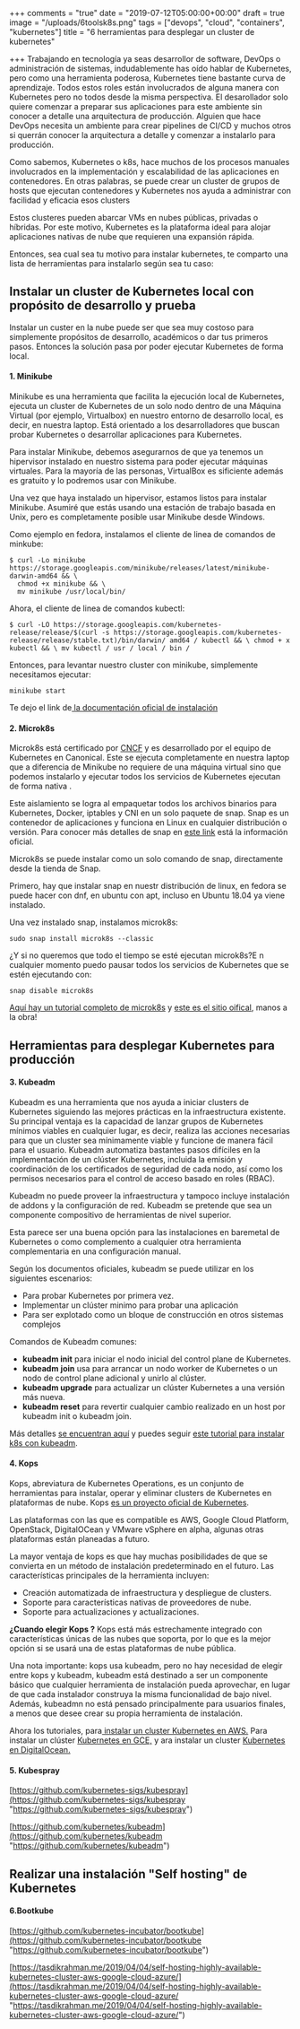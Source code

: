 +++
comments = "true"
date = "2019-07-12T05:00:00+00:00"
draft = true
image = "/uploads/6toolsk8s.png"
tags = ["devops", "cloud", "containers", "kubernetes"]
title = "6  herramientas para desplegar un cluster de kubernetes"

+++
Trabajando en tecnología ya seas desarrollor de software, DevOps o administración de sistemas, indudablemente has oído hablar de Kubernetes, pero como una herramienta poderosa, Kubernetes tiene bastante curva de aprendizaje. Todos estos roles están involucrados de alguna manera con Kubernetes pero no todos desde la misma perspectiva. El desarollador solo quiere comenzar a preparar sus aplicaciones para este ambiente sin conocer  a detalle una arquitectura de producción. Alguien que hace DevOps necesita un ambiente para crear pipelines de CI/CD y muchos otros si querrán conocer la arquitectura a detalle y comenzar a instalarlo para producción.

Como sabemos, Kubernetes o k8s, hace muchos de los procesos manuales involucrados en la implementación y escalabilidad de las aplicaciones en contenedores. En otras palabras, se puede crear un cluster de grupos de hosts que ejecutan contenedores y Kubernetes nos ayuda a administrar con facilidad y eficacia esos clusters

Estos clusteres pueden abarcar VMs en nubes públicas, privadas o híbridas. Por este motivo, Kubernetes es la plataforma ideal para alojar aplicaciones nativas de nube que requieren una expansión rápida.

Entonces, sea cual sea tu motivo para instalar kubernetes, te comparto una lista de herramientas para instalarlo según sea tu caso:

## Instalar un cluster de Kubernetes local con propósito  de desarrollo y prueba

Instalar un custer en la nube puede ser que sea muy costoso para simplemente propósitos de desarrollo, académicos o dar tus primeros pasos. Entonces la solución pasa por poder ejecutar Kubernetes de forma local.

#### 1. Minikube

Minikube es una herramienta que facilita la ejecución local de Kubernetes, ejecuta un cluster de Kubernetes de un solo nodo dentro de una Máquina Virtual  (por ejemplo, Virtualbox) en nuestro entorno de desarrollo local, es decir, en nuestra laptop. Está orientado a los desarrolladores que buscan probar Kubernetes o desarrollar aplicaciones para Kubernetes.

Para instalar Minikube, debemos asegurarnos de que ya tenemos un hipervisor instalado en nuestro sistema para poder ejecutar máquinas virtuales.  Para la mayoría de las personas, VirtualBox es sificiente además es gratuito y lo podremos usar con Minikube.

Una vez que haya instalado un hipervisor, estamos listos para instalar Minikube. Asumiré que estás usando una estación de trabajo basada en Unix, pero es completamente posible usar Minikube desde Windows.

Como ejemplo en fedora, instalamos el cliente de linea de comandos de minkube:

    $ curl -Lo minikube https://storage.googleapis.com/minikube/releases/latest/minikube-darwin-amd64 && \
      chmod +x minikube && \
      mv minikube /usr/local/bin/

Ahora, el cliente de linea de comandos kubectl:

    $ curl -LO https://storage.googleapis.com/kubernetes-release/release/$(curl -s https://storage.googleapis.com/kubernetes-release/release/stable.txt)/bin/darwin/ amd64 / kubectl && \ chmod + x kubectl && \ mv kubectl / usr / local / bin /

Entonces, para levantar nuestro cluster con minikube, simplemente necesitamos ejecutar:

    minikube start

Te dejo el link de[ la documentación oficial de instalación]()

#### 2. Microk8s

Microk8s está certificado por [CNCF](https://www.cncf.io/) y es desarrollado por el equipo de Kubernetes en Canonical. Este se ejecuta completamente en nuestra laptop que a diferencia de Minikube no requiere de una máquina virtual sino que podemos instalarlo y ejecutar todos los servicios de Kubernetes  ejecutan de forma nativa .

Este aislamiento se logra al empaquetar todos los archivos binarios para Kubernetes, Docker, iptables y CNI en un solo paquete de snap. Snap es un contenedor de aplicaciones y funciona en Linux en cualquier distribución o versión. Para conocer más detalles de snap en [este link](https://snapcraft.io/) está la información oficial.

Microk8s se puede instalar como un solo comando de snap, directamente desde la tienda de Snap.

Primero, hay que instalar snap en nuestr distribución de linux, en fedora se puede hacer con dnf, en ubuntu con apt, incluso en Ubuntu 18.04 ya viene instalado.

Una vez instalado snap, instalamos microk8s:

    sudo snap install microk8s --classic

¿Y si no queremos que todo el tiempo se esté ejecutan microk8s?E n cualquier momento puedo pausar todos los servicios de Kubernetes que se estén ejecutando con:

    snap disable microk8s

[Aquí hay un tutorial completo de microk8s](https://tutorials.ubuntu.com/tutorial/install-a-local-kubernetes-with-microk8s#0) y [este es el sitio oifical](https://microk8s.io/), manos a la obra!

## Herramientas para desplegar Kubernetes para producción

#### 3. Kubeadm

Kubeadm es una herramienta que nos ayuda a iniciar clusters de Kubernetes siguiendo las mejores prácticas en la infraestructura existente. Su  principal ventaja es la capacidad de lanzar grupos de Kubernetes mínimos viables en cualquier lugar, es decir, realiza las acciones necesarias para que un cluster  sea mínimamente viable y funcione de manera fácil para el usuario.  Kubeadm automatiza bastantes pasos difíciles en la implementación de un clúster Kubernetes, incluida la emisión y coordinación de los certificados de seguridad de cada nodo, así como los permisos necesarios para el control de acceso basado en roles (RBAC).  

Kubeadm no puede proveer la infraestructura  y tampoco incluye instalación de addons y la configuración de red. Kubeadm se  pretende que sea un componente compositivo de herramientas de nivel superior.

Esta parece ser una buena opción para las instalaciones en baremetal de Kubernetes o como complemento a cualquier otra herramienta complementaria en una configuración manual.

Según los documentos oficiales, kubeadm se puede utilizar en los siguientes escenarios:

* Para probar Kubernetes por primera vez.
* Implementar un clúster  minimo para probar una aplicación
* Para ser explotado como un bloque de construcción en otros sistemas complejos

Comandos de Kubeadm comunes:

* **kubeadm init** para iniciar el nodo inicial del control plane de Kubernetes.
* **kubeadm** **join** usa para arrancar un nodo worker de Kubernetes o un nodo de control plane adicional  y unirlo al clúster.
* **kubeadm upgrade** para actualizar un clúster Kubernetes a una versión más nueva.
* **kubeadm reset** para revertir cualquier cambio realizado en un host por kubeadm init o kubeadm join.

Más detalles [se encuentran aquí](https://kubernetes.io/blog/2017/01/stronger-foundation-for-creating-and-managing-kubernetes-clusters/) y puedes seguir [este tutorial para instalar k8s con kubeadm](https://kubernetes.io/docs/setup/production-environment/tools/kubeadm/create-cluster-kubeadm/).

#### 4. Kops

Kops, abreviatura de Kubernetes Operations, es un conjunto de herramientas para instalar, operar y eliminar  clusters de Kubernetes en plataformas de nube. Kops [es un proyecto oficial de Kubernetes](https://github.com/kubernetes/kops).  

Las plataformas con las que es compatible es AWS, Google Cloud Platform, OpenStack, DigitalOCean y VMware vSphere en alpha, algunas otras plataformas están planeadas a futuro.

La mayor ventaja de kops es que hay muchas posibilidades de que se convierta en un método de instalación predeterminado en el futuro. Las características principales de la herramienta incluyen:

* Creación automatizada de infraestructura y despliegue de clusters.
* Soporte para características nativas de proveedores de nube.
* Soporte para actualizaciones y actualizaciones.

**¿Cuando elegir Kops ?** Kops está más estrechamente integrado con características únicas de las nubes que soporta, por lo que es la mejor opción si se usará una de estas plataformas de nube pública.

Una nota importante: kops usa kubeadm, pero no hay necesidad de elegir entre kops y kubeadm,  kubeadm está destinado a ser un componente básico que cualquier herramienta de instalación pueda aprovechar, en lugar de que cada instalador construya la misma funcionalidad de bajo nivel.  Además, kubeadmn no está pensado principalmente para usuarios finales, a menos que desee crear su propia herramienta de instalación.

Ahora los tutoriales, para[ instalar un cluster Kubernetes en AWS.](https://github.com/kubernetes/kops/blob/master/docs/aws.md) Para instalar un clúster [Kubernetes en GCE,](https://github.com/kubernetes/kops/blob/master/docs/tutorial/gce.md) y ara instalar un cluster [Kubernetes en DigitalOcean.](https://github.com/kubernetes/kops/blob/master/docs/tutorial/digitalocean.md)

#### 5. Kubespray

[https://github.com/kubernetes-sigs/kubespray](https://github.com/kubernetes-sigs/kubespray "https://github.com/kubernetes-sigs/kubespray")

[https://github.com/kubernetes/kubeadm](https://github.com/kubernetes/kubeadm "https://github.com/kubernetes/kubeadm")

## Realizar una instalación "Self hosting" de  Kubernetes

#### 6.Bootkube

[https://github.com/kubernetes-incubator/bootkube](https://github.com/kubernetes-incubator/bootkube "https://github.com/kubernetes-incubator/bootkube")

[https://tasdikrahman.me/2019/04/04/self-hosting-highly-available-kubernetes-cluster-aws-google-cloud-azure/](https://tasdikrahman.me/2019/04/04/self-hosting-highly-available-kubernetes-cluster-aws-google-cloud-azure/ "https://tasdikrahman.me/2019/04/04/self-hosting-highly-available-kubernetes-cluster-aws-google-cloud-azure/")